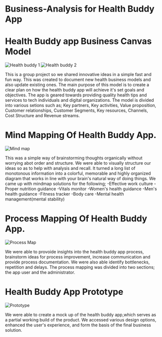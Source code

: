 # Business-Analysis for Health Buddy App
# Health Buddy app Business Canvas Model
![Health buddy 1](https://user-images.githubusercontent.com/100303051/218985306-2d04ef19-5032-4f65-8a2e-34b9b706746e.PNG)
![Health buddy 2](https://user-images.githubusercontent.com/100303051/218985581-e8bf2dd8-f443-4a09-95d2-84cc23b5379d.PNG)

This is a group project so we shared innovative ideas in a simple fast and fun way.
This was created to document new health business models and also update existing ones.
The main purpose of this model is to create a clear plan on how the health buddy app will achieve it's set goals and objectives.
The app is geared towards providing quality health tips and services to tech individuals and digital organizations.
The model is divided into various setions such as; Key partners, Key activities, Value proposition, Customer relationships, Customer Segments, Key resources, Channels, Cost Structure and Revenue streams.

# Mind Mapping Of Health Buddy App.
![Mind map](https://user-images.githubusercontent.com/100303051/218994501-5f25dba1-fa43-4f52-b762-a06ecb60d8ad.PNG)

This was a simple way of brainstorming thoughts organically without worrying abot order and structure.
We were able to visually structure our ideas so as to help with analysis and recall.
It turned a long list of monotonous information into a colorful, memorable and highly organized diagram that works in line with your brain's natural way of doing things.
We came up with mindmap solutions for the following;
-Effective work culture
-Proper nutrition guidance
-Vitals monitor
-Women's health guidance
-Men's health guidance
-Fitness tracker
-Body care
-Mental health management(mental stability)

# Process Mapping Of Health Buddy App.
![Process Map](https://user-images.githubusercontent.com/100303051/218995618-e73ea728-0c3a-40c7-9034-1832e6b2192e.PNG)

We were able to provoide insights into the health buddy app process, brainstorm ideas for process improvement, increase communication and provide process documentation.
We were also able identify bottlenecks, repetition and delays.
The process mapping was divided into two sections; the app user and the administrator.

# Health Buddy App Prototype
![Prototype](https://user-images.githubusercontent.com/100303051/218999314-6193e35a-7b65-413c-b344-4e2f48d254a9.PNG)

We were able to create a mock up of the health buddy app,which serves as a partial working build of the product.
We accessed various design options, enhanced the user's experience, and form the basis of the final business solution.
